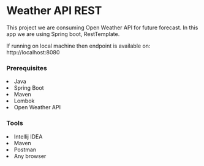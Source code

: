 # Weather API REST
This project we are consuming Open Weather API for future forecast. In this app we are using Spring boot, RestTemplate.

If running on local machine then endpoint is available on: http://localhost:8080

### Prerequisites
<li>Java</li>
<li>Spring Boot</li>
<li>Maven</li>
<li> Lombok</li>
<li> Open Weather API</li>

### Tools
<li> Intellij IDEA </li>
<li>Maven </li>
<li>Postman</li>
<li>Any browser</li>
